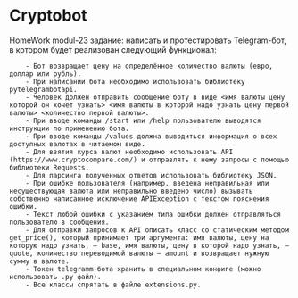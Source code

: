 # Cryptobot
HomeWork modul-23
задание: написать и протестировать Telegram-бот, в котором будет реализован следующий функционал:

        - Бот возвращает цену на определённое количество валюты (евро, доллар или рубль).
        - При написании бота необходимо использовать библиотеку pytelegrambotapi.
        - Человек должен отправить сообщение боту в виде <имя валюты цену которой он хочет узнать> <имя валюты в которой надо узнать цену первой валюты> <количество первой валюты>.
        - При вводе команды /start или /help пользователю выводятся инструкции по применению бота.
        - При вводе команды /values должна выводиться информация о всех доступных валютах в читаемом виде.
        - Для взятия курса валют необходимо использовать API (https://www.cryptocompare.com/) и отправлять к нему запросы с помощью библиотеки Requests.
        - Для парсинга полученных ответов использовать библиотеку JSON.
        - При ошибке пользователя (например, введена неправильная или несуществующая валюта или неправильно введено число) вызывать собственно написанное исключение APIException с текстом пояснения ошибки.
        - Текст любой ошибки с указанием типа ошибки должен отправляться пользователю в сообщения.
        - Для отправки запросов к API описать класс со статическим методом get_price(), который принимает три аргумента: имя валюты, цену на которую надо узнать, — base, имя валюты, цену в которой надо узнать, — quote, количество переводимой валюты — amount и возвращает нужную сумму в валюте.
        - Токен telegramm-бота хранить в специальном конфиге (можно использовать .py файл).
        - Все классы спрятать в файле extensions.py.
